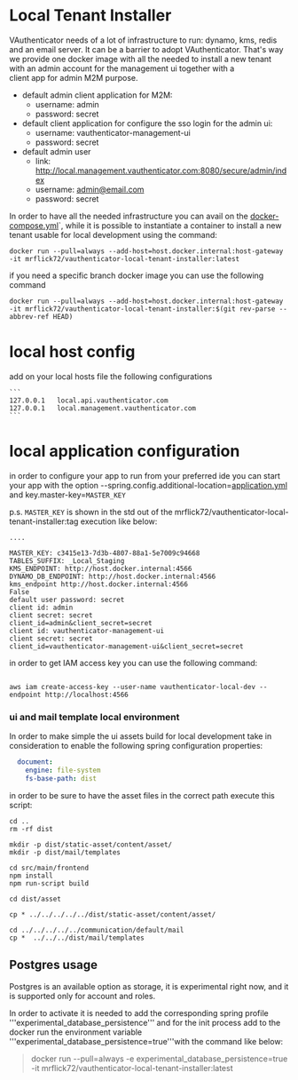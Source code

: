 # Local Tenant Installer

VAuthenticator needs of a lot of infrastructure to run: dynamo, kms, redis and an email server. It can be a barrier to adopt VAuthenticator.
That's way we provide one docker image with all the needed to install a new tenant with an admin account for the management ui together with a  
client app for admin M2M purpose.

- default admin client application for M2M:
    - username: admin
    - password: secret
- default client application for configure the sso login for the admin ui:
    - username: vauthenticator-management-ui
    - password: secret
- default admin user
    - link: http://local.management.vauthenticator.com:8080/secure/admin/index
    - username: admin@email.com
    - password: secret

In order to have all the needed infrastructure you can avail on the [docker-compose.yml](..%2Fdocker-compose.yml)`, while
it is possible to instantiate a container to install a new tenant usable for local development using the command: 

```shell
docker run --pull=always --add-host=host.docker.internal:host-gateway -it mrflick72/vauthenticator-local-tenant-installer:latest
``` 

if you need a specific branch docker image you can use the following command
```shell
docker run --pull=always --add-host=host.docker.internal:host-gateway -it mrflick72/vauthenticator-local-tenant-installer:$(git rev-parse --abbrev-ref HEAD)
``` 


# local host config

add on your local hosts file the following configurations

    ```
    127.0.0.1   local.api.vauthenticator.com
    127.0.0.1   local.management.vauthenticator.com
    ```
# local application configuration

in order to configure your app to run from your preferred ide you can start your app with the option --spring.config.additional-location=[application.yml](..%2Fapplication.yml) 
and key.master-key=`MASTER_KEY`

p.s. `MASTER_KEY` is shown in the std out of the mrflick72/vauthenticator-local-tenant-installer:tag execution like below:

```shell
....

MASTER_KEY: c3415e13-7d3b-4807-88a1-5e7009c94668
TABLES_SUFFIX: _Local_Staging
KMS_ENDPOINT: http://host.docker.internal:4566
DYNAMO_DB_ENDPOINT: http://host.docker.internal:4566
kms_endpoint http://host.docker.internal:4566
False
default user password: secret
client id: admin
client secret: secret
client_id=admin&client_secret=secret
client id: vauthenticator-management-ui
client secret: secret
client_id=vauthenticator-management-ui&client_secret=secret

```

in order to get IAM access key you can use the following command:

```shell

aws iam create-access-key --user-name vauthenticator-local-dev --endpoint http://localhost:4566

```
### ui and mail template local environment
In order to make simple the ui assets build for local development take in consideration to enable the following spring configuration properties:

```yaml
  document:
    engine: file-system
    fs-base-path: dist
```

in order to be sure to have the asset files in the correct path execute this script:

```shell
cd ..
rm -rf dist

mkdir -p dist/static-asset/content/asset/
mkdir -p dist/mail/templates

cd src/main/frontend
npm install
npm run-script build

cd dist/asset

cp * ../../../../../dist/static-asset/content/asset/

cd ../../../../../communication/default/mail 
cp *  ../../../dist/mail/templates
```

## Postgres usage

Postgres is an available option as storage, it is experimental right now, and it is supported only for account and roles.

In order to activate it is needed to add the corresponding spring profile '''experimental_database_persistence''' and 
for the init process add to the docker run the environment variable '''experimental_database_persistence=true'''with the command like below:

> docker run --pull=always -e experimental_database_persistence=true -it mrflick72/vauthenticator-local-tenant-installer:latest